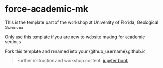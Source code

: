 # force-academic-mk

This is the template part of the workshop at University of Florida, Geological Sciences

Only use this template if you are new to website making for academic settings

Fork this template and renamed into your {github_username}.github.io

> Further instruction and workshop content: [jupyter book](https://vietmbui.com/website-for-geoscientist-workshop/)

